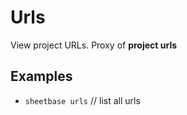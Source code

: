 # Urls

View project URLs. Proxy of **project urls**

## Examples

- `sheetbase urls` // list all urls
